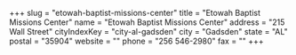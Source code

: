 +++
slug = "etowah-baptist-missions-center"
title = "Etowah Baptist Missions Center"
name = "Etowah Baptist Missions Center"
address = "215 Wall Street"
cityIndexKey = "city-al-gadsden"
city = "Gadsden"
state = "AL"
postal = "35904"
website = ""
phone = "256 546-2980"
fax = ""
+++
